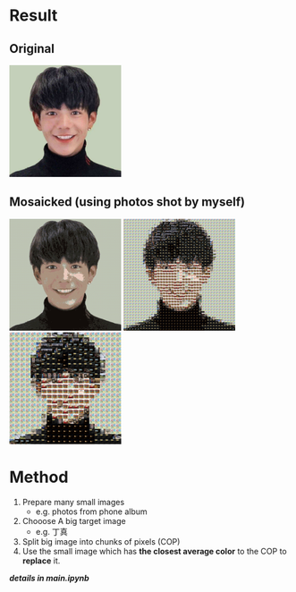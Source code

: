 # Result
## Original
<img alt="original pic" src="./pics/bigs/1.jpeg" width="200" height="200" />

## Mosaicked (using photos shot by myself)
<img alt="mosaicked pic chunkSide=4" src="chunkSide4.jpeg" width="200" height="200" />
<img alt="mosaicked pic chunkSide=24" src="chunkSide24.jpeg" width="200" height="200" />
<img alt="mosaicked pic chunkSide=44" src="chunkSide44.jpeg" width="200" height="200" />

# Method
1. Prepare many small images 
    * e.g. photos from phone album
2. Chooose A big target image 
    * e.g. 丁真
3. Split big image into chunks of pixels (COP)
4. Use the small image which has **the closest average color** to the COP to **replace** it.

***details in main.ipynb***


